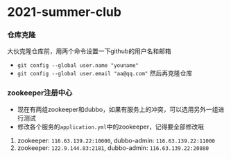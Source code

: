 # 2021-summer-club

### 仓库克隆
大伙克隆仓库前，用两个命令设置一下github的用户名和邮箱
- `git config --global user.name "youname"`
- `git config --global user.email "aa@qq.com"`
然后再克隆仓库
  
### zookeeper注册中心
- 现在有两组zookeeper和dubbo，如果有服务上的冲突，可以选用另外一组进行测试
- 修改各个服务的`application.yml`中的zookeeper，记得要全部修改哦
1. zookeeper: `116.63.139.22:10000`, dubbo-admin: `116.63.139.22:11000`
2. zookeeper: `122.9.144.83:2181`, dubbo-admin: `116.63.139.22:20880`
